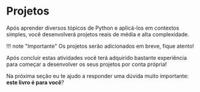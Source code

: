 # Projetos

Após aprender diversos tópicos de Python e aplicá-los em contextos simples, você desenvolverá projetos reais de média e alta complexidade.

!!! note "Importante"
    Os projetos serão adicionados em breve, fique atento!

Após concluir estas atividades você terá adquirido bastante experiência para começar a desenvolver os seus projetos por conta própria!

Na próxima seção eu te ajudo a responder uma dúvida muito importante: **este livro é para você**?
